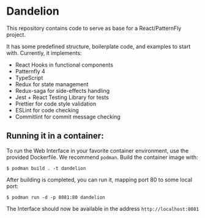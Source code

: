 # Dandelion

This repository contains code to serve as base for a React/PatternFly project.

It has some predefined structure, boilerplate code, and examples to start with. Currently, it implements:
- React Hooks in functional components
- Patternfly 4
- TypeScript
- Redux for state management
- Redux-saga for side-effects handling
- Jest + React Testing Library for tests
- Prettier for code style validation
- ESLint for code checking
- Commitlint for commit message checking

## Running it in a container:

To run the Web Interface in your favorite container environment, use the provided Dockerfile. We recommend `podman`.
Build the container image with:

```shell
$ podman build . -t dandelion
```

After building is completed, you can run it, mapping port 80 to some local port:

```shell
$ podman run -d -p 8081:80 dandelion
```

The Interface should now be available in the address `http://localhost:8081`
